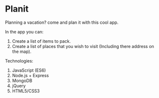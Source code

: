 # Planit
Planning a vacation? come and plan it with this cool app.

In the app you can:
1. Create a list of items to pack.
2. Create a list of places that you wish to visit (Including there address on the map).

Technologies:
1. JavaScript (ES6)
2. Node.js + Express
3. MongoDB
4. jQuery
5. HTML5/CSS3

